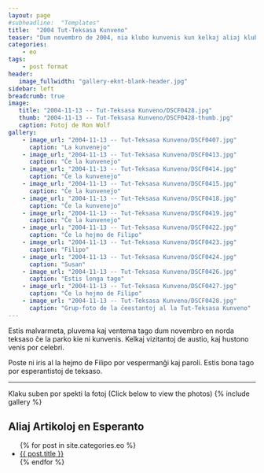 ```yaml
---
layout: page
#subheadline:  "Templates"
title:  "2004 Tut-Teksasa Kunveno"
teaser: "Dum novembro de 2004, nia klubo kunvenis kun kelkaj aliaj kluboj de ĉirkaŭ la ŝtato de teksaso por celebri esperanton kaj paroli kune en la internacia lingvo."
categories:
    - eo
tags:
    - post format
header:
   image_fullwidth: "gallery-eknt-blank-header.jpg"
sidebar: left
breadcrumb: true
image:
   title: "2004-11-13 -- Tut-Teksasa Kunveno/DSCF0428.jpg"
   thumb: "2004-11-13 -- Tut-Teksasa Kunveno/DSCF0428-thumb.jpg"
   caption: Fotoj de Ron Wolf
gallery:
    - image_url: "2004-11-13 -- Tut-Teksasa Kunveno/DSCF0407.jpg"
      caption: "La kunvenejo"
    - image_url: "2004-11-13 -- Tut-Teksasa Kunveno/DSCF0413.jpg"
      caption: "Ĉe la kunvenejo"
    - image_url: "2004-11-13 -- Tut-Teksasa Kunveno/DSCF0414.jpg"
      caption: "Ĉe la kunvenejo"
    - image_url: "2004-11-13 -- Tut-Teksasa Kunveno/DSCF0415.jpg"
      caption: "Ĉe la kunvenejo"
    - image_url: "2004-11-13 -- Tut-Teksasa Kunveno/DSCF0418.jpg"
      caption: "Ĉe la kunvenejo"
    - image_url: "2004-11-13 -- Tut-Teksasa Kunveno/DSCF0419.jpg"
      caption: "Ĉe la kunvenejo"
    - image_url: "2004-11-13 -- Tut-Teksasa Kunveno/DSCF0422.jpg"
      caption: "Ĉe la hejmo de Filipo"
    - image_url: "2004-11-13 -- Tut-Teksasa Kunveno/DSCF0423.jpg"
      caption: "Filipo"
    - image_url: "2004-11-13 -- Tut-Teksasa Kunveno/DSCF0424.jpg"
      caption: "Susan"
    - image_url: "2004-11-13 -- Tut-Teksasa Kunveno/DSCF0426.jpg"
      caption: "Estis longa tago"
    - image_url: "2004-11-13 -- Tut-Teksasa Kunveno/DSCF0427.jpg"
      caption: "Ĉe la hejmo de Filipo"
    - image_url: "2004-11-13 -- Tut-Teksasa Kunveno/DSCF0428.jpg"
      caption: "Grup-foto de la ĉeestantoj al la Tut-Teksasa Kunveno"
---
```

<!--more-->

Estis malvarmeta, pluvema kaj ventema tago dum novembro en norda teksaso ĉe la parko kie ni kunvenis.  Kelkaj vizitantoj de austio, kaj hustono venis por celebri.

Poste ni iris al la hejmo de Filipo por vespermanĝi kaj paroli.  Estis bona tago por esperantistoj de teksaso.

--------------------------
Klaku suben por spekti la fotoj (Click below to view the photos)
{% include gallery %}


## Aliaj Artikoloj en Esperanto

<ul>
    {% for post in site.categories.eo %}
    <li><a href="{{ site.url }}{{ site.baseurl }}{{ post.url }}">{{ post.title }}</a></li>
    {% endfor %}
</ul>